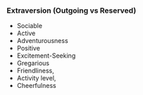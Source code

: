 ### Extraversion (Outgoing vs Reserved)

 -   Sociable
-   Active
-   Adventurousness
-   Positive
-   Excitement-Seeking
-   Gregarious
-   Friendliness, 
-   Activity level, 
-   Cheerfulness


